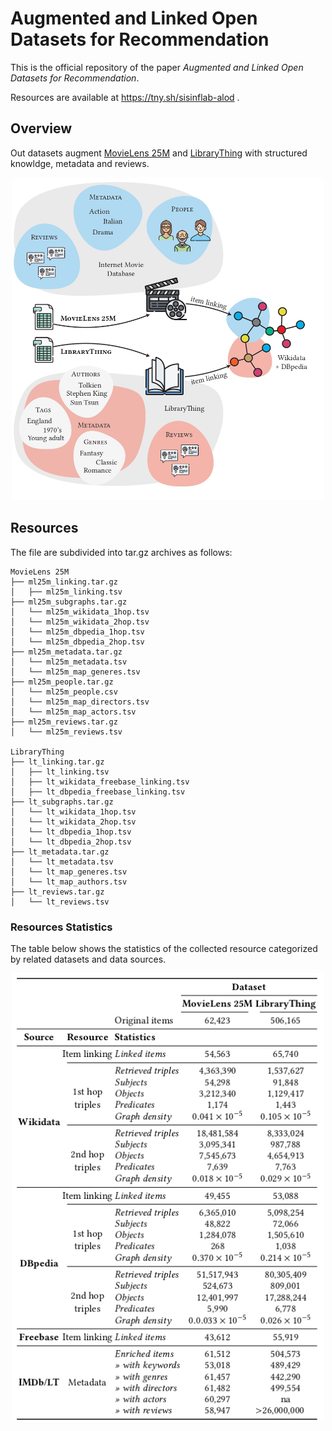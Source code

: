 # Augmented and Linked Open Datasets for Recommendation

This is the official repository of the paper *Augmented and Linked Open Datasets for Recommendation*.

Resources are available at https://tny.sh/sisinflab-alod . 


## Overview

Out datasets augment [MovieLens 25M](https://grouplens.org/datasets/movielens/25m/) and [LibraryThing](https://cseweb.ucsd.edu/~jmcauley/datasets.html#social_data) with structured knowldge, metadata and reviews.

<p align="center">
<img src="images/resources.jpg" alt="drawing" width="500" />
</p>


## Resources

The file are subdivided into tar.gz archives as follows:
  ```shell
  MovieLens 25M
  ├── ml25m_linking.tar.gz
  │   ├── ml25m_linking.tsv   
  ├── ml25m_subgraphs.tar.gz
  │   └── ml25m_wikidata_1hop.tsv
  │   └── ml25m_wikidata_2hop.tsv
  │   └── ml25m_dbpedia_1hop.tsv
  │   └── ml25m_dbpedia_2hop.tsv
  ├── ml25m_metadata.tar.gz
  │   └── ml25m_metadata.tsv
  │   └── ml25m_map_generes.tsv
  ├── ml25m_people.tar.gz
  │   └── ml25m_people.csv
  │   └── ml25m_map_directors.tsv
  │   └── ml25m_map_actors.tsv
  ├── ml25m_reviews.tar.gz
  │   └── ml25m_reviews.tsv

  LibraryThing
  ├── lt_linking.tar.gz
  │   ├── lt_linking.tsv   
  │   ├── lt_wikidata_freebase_linking.tsv   
  │   ├── lt_dbpedia_freebase_linking.tsv   
  ├── lt_subgraphs.tar.gz
  │   └── lt_wikidata_1hop.tsv
  │   └── lt_wikidata_2hop.tsv
  │   └── lt_dbpedia_1hop.tsv
  │   └── lt_dbpedia_2hop.tsv
  ├── lt_metadata.tar.gz
  │   └── lt_metadata.tsv
  │   └── lt_map_generes.tsv
  │   └── lt_map_authors.tsv
  ├── lt_reviews.tar.gz
  │   └── lt_reviews.tsv

  ```

### Resources Statistics

The table below shows the statistics of the collected resource categorized by related datasets and data sources.

<p align="center">
<img src="images/stats.jpg" alt="drawing" width="500" />
</p>

